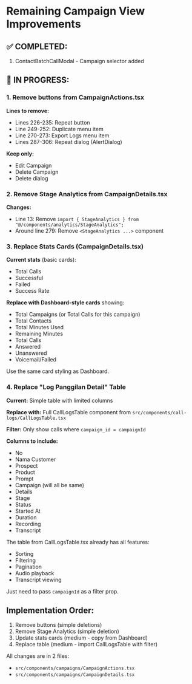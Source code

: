 # Remaining Campaign View Improvements

## ✅ COMPLETED:
1. ContactBatchCallModal - Campaign selector added

## 🔄 IN PROGRESS:

### 1. Remove buttons from CampaignActions.tsx

**Lines to remove:**
- Lines 226-235: Repeat button
- Line 249-252: Duplicate menu item  
- Line 270-273: Export Logs menu item
- Lines 287-306: Repeat dialog (AlertDialog)

**Keep only:**
- Edit Campaign
- Delete Campaign  
- Delete dialog

### 2. Remove Stage Analytics from CampaignDetails.tsx

**Changes:**
- Line 13: Remove `import { StageAnalytics } from "@/components/analytics/StageAnalytics";`
- Around line 279: Remove `<StageAnalytics ...>` component

### 3. Replace Stats Cards (CampaignDetails.tsx)

**Current stats** (basic cards):
- Total Calls
- Successful
- Failed
- Success Rate

**Replace with Dashboard-style cards** showing:
- Total Campaigns (or Total Calls for this campaign)
- Total Contacts
- Total Minutes Used  
- Remaining Minutes
- Total Calls
- Answered
- Unanswered
- Voicemail/Failed

Use the same card styling as Dashboard.

### 4. Replace "Log Panggilan Detail" Table

**Current:** Simple table with limited columns

**Replace with:** Full CallLogsTable component from `src/components/call-logs/CallLogsTable.tsx`

**Filter:** Only show calls where `campaign_id = campaignId`

**Columns to include:**
- No
- Nama Customer
- Prospect
- Product  
- Prompt
- Campaign (will all be same)
- Details
- Stage
- Status
- Started At
- Duration
- Recording
- Transcript

The table from CallLogsTable.tsx already has all features:
- Sorting
- Filtering
- Pagination
- Audio playback
- Transcript viewing

Just need to pass `campaignId` as a filter prop.

## Implementation Order:
1. Remove buttons (simple deletions)
2. Remove Stage Analytics (simple deletion)
3. Update stats cards (medium - copy from Dashboard)
4. Replace table (medium - import CallLogsTable with filter)

All changes are in 2 files:
- `src/components/campaigns/CampaignActions.tsx`
- `src/components/campaigns/CampaignDetails.tsx`

